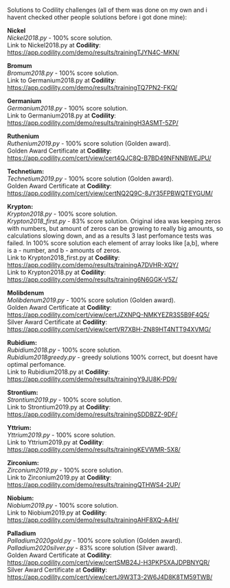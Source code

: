 Solutions to Codility challenges (all of them was done on my own and i havent checked other people solutions before i got done mine):  

**Nickel**  
*Nickel2018.py* - 100% score solution.  
Link to Nickel2018.py at **Codility**: https://app.codility.com/demo/results/trainingTJYN4C-MKN/  

**Bromum**  
*Bromum2018.py* - 100% score solution.  
Link to Germanium2018.py at **Codility**: https://app.codility.com/demo/results/trainingTQ7PN2-FKQ/  

**Germanium**  
*Germanium2018.py* - 100% score solution.  
Link to Germanium2018.py at **Codility**: https://app.codility.com/demo/results/trainingH3ASMT-5ZP/  

**Ruthenium**  
*Ruthenium2019.py* - 100% score solution (Golden award).  
Golden Award Certificate at **Codility**: https://app.codility.com/cert/view/cert4QJC8Q-B7BD49NFNNBWEJPU/  

**Technetium:**  
*Technetium2019.py* - 100% score solution (Golden award).  
Golden Award Certificate at **Codility**: https://app.codility.com/cert/view/certNQ2Q9C-8JY35FPBWQTEYGUM/

**Krypton:**  
*Krypton2018.py*	- 100% score solution.  
*Krypton2018_first.py* - 83% score solution. Original idea was keeping zeros with numbers, but amount of zeros can be growing to really big amounts, so calculations slowing down, and as a results 3 last perfomance tests was failed. In 100% score solution each element of array looks like [a,b], where is a - number, and b - amounts of zeros.  
Link to Krypton2018_first.py at **Codility**: https://app.codility.com/demo/results/trainingA7DVHR-XQY/  
Link to Krypton2018.py at **Codility**: https://app.codility.com/demo/results/training6N6GGK-V5Z/ 

**Molibdenum**  
*Molibdenum2019.py* - 100% score solution (Golden award).  
Golden Award Certificate at **Codility**: https://app.codility.com/cert/view/certJZXNPQ-NMKYEZR3S5B9F4Q5/  
Silver Award Certificate at **Codility**: https://app.codility.com/cert/view/certVR7XBH-ZN89HT4NTT94XVMG/

**Rubidium:**  
*Rubidium2018.py*	- 100% score solution.  
*Rubidium2018greedy.py* - greedy solutions 100% correct, but doesnt have optimal perfomance.  
Link to Rubidium2018.py at **Codility**: https://app.codility.com/demo/results/trainingY9JU8K-PD9/  

**Strontium:**  
*Strontium2019.py* - 100% score solution.  
Link to Strontium2019.py at **Codility**: https://app.codility.com/demo/results/trainingSDDBZZ-9DF/  

**Yttrium:**  
*Yttrium2019.py* - 100% score solution.  
Link to Yttrium2019.py at **Codility**: https://app.codility.com/demo/results/trainingKEVWMR-5X8/ 

**Zirconium:**  
*Zirconium2019.py* - 100% score solution.  
Link to Zirconium2019.py at **Codility**: https://app.codility.com/demo/results/trainingQTHWS4-2UP/  

**Niobium:**  
*Niobium2019.py* - 100% score solution.  
Link to Niobium2019.py at **Codility**: https://app.codility.com/demo/results/trainingAHF8XQ-A4H/  

**Palladium**  
*Palladium2020gold.py* - 100% score solution (Golden award).  
*Palladium2020silver.py* - 83% score solution (Silver award).  
Golden Award Certificate at **Codility**: https://app.codility.com/cert/view/certSMB24J-H3PKP5XAJDPBNYQR/  
Silver Award Certificate at **Codility**: https://app.codility.com/cert/view/certJ9W3T3-2W6J4D8K8TM59TWB/  
